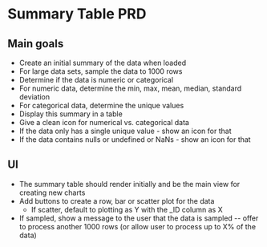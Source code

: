 # Summary Table PRD

## Main goals

- Create an initial summary of the data when loaded
- For large data sets, sample the data to 1000 rows
- Determine if the data is numeric or categorical
- For numeric data, determine the min, max, mean, median, standard deviation
- For categorical data, determine the unique values
- Display this summary in a table
- Give a clean icon for numerical vs. categorical data
- If the data only has a single unique value - show an icon for that
- If the data contains nulls or undefined or NaNs - show an icon for that

## UI

- The summary table should render initially and be the main view for creating new charts
- Add buttons to create a row, bar or scatter plot for the data
  - If scatter, default to plotting as Y with the \_ID column as X
- If sampled, show a message to the user that the data is sampled -- offer to process another 1000 rows (or allow user to process up to X% of the data)
